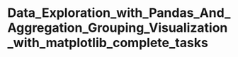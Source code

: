 # Data_Exploration_with_Pandas_And_Aggregation_Grouping_Visualization_with_matplotlib_complete_tasks
 
